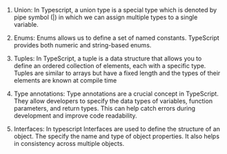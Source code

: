 1.  Union: In Typescript, a union type is a special type which is denoted by pipe symbol (|) in which we can assign multiple types to a single variable.

2. Enums: Enums allows us to define a set of named constants. TypeScript provides both numeric and string-based enums.

3. Tuples: In TypeScript, a tuple is a data structure that allows you to define an ordered collection of elements, each with a specific type. Tuples are similar to arrays but have a fixed length and the types of their elements are known at compile time

4. Type annotations: Type annotations are a crucial concept in TypeScript. They allow developers to specify the data types of variables, function parameters, and return types. This can help catch errors during development and improve code readability.

5. Interfaces: In typescript Interfaces are used to define the structure of an object. The specify the name and type of object properties. It also helps in consistency across multiple objects.
